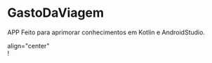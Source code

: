 # GastoDaViagem
APP Feito para aprimorar conhecimentos em Kotlin e AndroidStudio.
<div> align="center"
<img src="[Screenshot_2022-07-26-20-47-50-538_com example gastoviagem](https://user-images.githubusercontent.com/102183014/181132745-96354134-397d-495b-86ca-b6c56c777389.jpg)
" width="12px" />
</div>!
